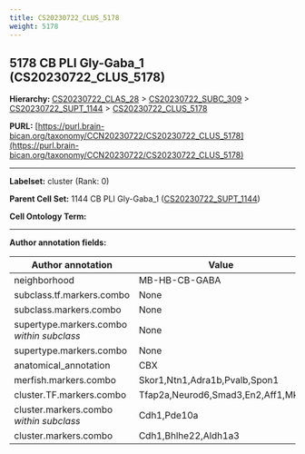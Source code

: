 ```yaml
---
title: CS20230722_CLUS_5178
weight: 5178
---
```

## 5178 CB PLI Gly-Gaba_1 (CS20230722_CLUS_5178)
<b>Hierarchy: </b>
[CS20230722_CLAS_28](../CS20230722_CLAS_28) >
[CS20230722_SUBC_309](../CS20230722_SUBC_309) >
[CS20230722_SUPT_1144](../CS20230722_SUPT_1144) >
[CS20230722_CLUS_5178](../CS20230722_CLUS_5178)

**PURL:** [https://purl.brain-bican.org/taxonomy/CCN20230722/CS20230722_CLUS_5178](https://purl.brain-bican.org/taxonomy/CCN20230722/CS20230722_CLUS_5178)

---


**Labelset:** cluster (Rank: 0)

**Parent Cell Set:** 1144 CB PLI Gly-Gaba_1 ([CS20230722_SUPT_1144](../CS20230722_SUPT_1144))



**Cell Ontology Term:** 

[MARKER GENES.]: #


---

[TRANSFERRED ANNOTATIONS.]: #


[AUTHOR ANNOTATION FIELDS.]: #


**Author annotation fields:**

| Author annotation | Value |
|-------------------|-------|
|neighborhood|MB-HB-CB-GABA|
|subclass.tf.markers.combo|None|
|subclass.markers.combo|None|
|supertype.markers.combo _within subclass_|None|
|supertype.markers.combo|None|
|anatomical_annotation|CBX|
|merfish.markers.combo|Skor1,Ntn1,Adra1b,Pvalb,Spon1|
|cluster.TF.markers.combo|Tfap2a,Neurod6,Smad3,En2,Aff1,Mkx|
|cluster.markers.combo _within subclass_|Cdh1,Pde10a|
|cluster.markers.combo|Cdh1,Bhlhe22,Aldh1a3|
